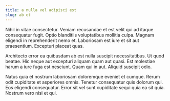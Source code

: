 ```yaml
---
title: a nulla vel adipisci est
slug: ab et
---
```


Nihil in vitae consectetur. Veniam recusandae et est velit qui ad itaque consequatur fugit. Optio blanditiis voluptatibus mollitia culpa. Magnam eligendi in reprehenderit nemo et. Laboriosam est iure et sit aut praesentium. Excepturi placeat quas.

Architecto error ea quibusdam ab est nulla suscipit necessitatibus. Ut quod beatae. Hic neque aut excepturi aliquam quam aut quasi. Est molestiae harum a iure fuga est nesciunt. Quam qui in aut. Aliquid suscipit odio.

Natus quia et nostrum laboriosam doloremque eveniet et cumque. Rerum odit cupiditate et asperiores omnis. Tenetur consequatur quis dolorum qui. Eos eligendi consequatur. Error sit vel sunt cupiditate sequi quia ea sit quia. Nostrum vero nisi et qui.
